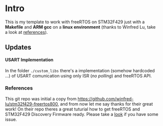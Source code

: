 # Intro
  This is my template to work with freeRTOS on STM32F429 just with a **Makefile** and **ARM gcc** on a
  **linux environment** (thanks to Winfred Lu, take a look at [references](https://github.com/sousapedro596/stm32f429-freertos800#references)).





## Updates

#### **USART Implementation**
  In the folder `./custom_libs` there's a implementation (somehow hardcoded ...) of USART comunication using only ISR (*no polling*) and freeRTOS API.



### References

  This git repo was initial a copy from https://github.com/winfred-lu/stm32f429-freertos800, and from now let
  me say thanks for their great work! On their repo theres a great tuturial how to get freeRTOS and STM32F429 Discovery Firmware ready.
  Please take a [look](https://github.com/winfred-lu/stm32f429-freertos800) if you have some issue.
